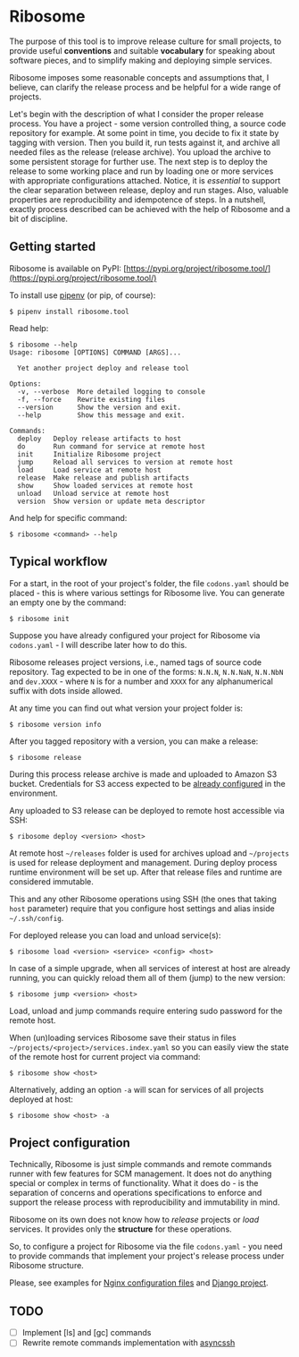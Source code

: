 # Ribosome

The purpose of this tool is to improve release culture for small projects,
to provide useful **conventions** and suitable **vocabulary** for speaking about
software pieces, and to simplify making and deploying simple services.

Ribosome imposes some reasonable concepts and assumptions that, I believe,
can clarify the release process and be helpful for a wide range of projects.

Let's begin with the description of what I consider the proper release process.
You have a project - some version controlled thing, a source code repository
for example. At some point in time, you decide to fix it state by tagging
with version. Then you build it, run tests against it, and archive all needed files
as the release (release archive). You upload the archive to some persistent
storage for further use. The next step is to deploy the release to some working
place and run by loading one or more services with appropriate configurations
attached. Notice, it is *essential* to support the clear separation between release,
deploy and run stages. Also, valuable properties are reproducibility and
idempotence of steps. In a nutshell, exactly process described can be achieved
with the help of Ribosome and a bit of discipline.


## Getting started

Ribosome is available on PyPI:
[https://pypi.org/project/ribosome.tool/](https://pypi.org/project/ribosome.tool/)

To install use [pipenv](http://pipenv.org) (or pip, of course):

    $ pipenv install ribosome.tool

Read help:

    $ ribosome --help
    Usage: ribosome [OPTIONS] COMMAND [ARGS]...

      Yet another project deploy and release tool

    Options:
      -v, --verbose  More detailed logging to console
      -f, --force    Rewrite existing files
      --version      Show the version and exit.
      --help         Show this message and exit.

    Commands:
      deploy   Deploy release artifacts to host
      do       Run command for service at remote host
      init     Initialize Ribosome project
      jump     Reload all services to version at remote host
      load     Load service at remote host
      release  Make release and publish artifacts
      show     Show loaded services at remote host
      unload   Unload service at remote host
      version  Show version or update meta descriptor

And help for specific command:

    $ ribosome <command> --help


## Typical workflow

For a start, in the root of your project's folder, the file `codons.yaml`
should be placed - this is where various settings for Ribosome live.
You can generate an empty one by the command:

    $ ribosome init

Suppose you have already configured your project for Ribosome via `codons.yaml` -
I will describe later how to do this.

Ribosome releases project versions, i.e., named tags of source code repository.
Tag expected to be in one of the forms: `N.N.N`, `N.N.NaN`, `N.N.NbN` and `dev.XXXX` -
where `N` is for a number and `XXXX` for any alphanumerical suffix with dots inside allowed.

At any time you can find out what version your project folder is:

    $ ribosome version info

After you tagged repository with a version, you can make a release:

    $ ribosome release

During this process release archive is made and uploaded to Amazon S3 bucket.
Credentials for S3 access expected to be
[already configured](https://boto3.readthedocs.io/en/latest/guide/quickstart.html#configuration)
in the environment.

Any uploaded to S3 release can be deployed to remote host accessible via SSH:

    $ ribosome deploy <version> <host>

At remote host `~/releases` folder is used for archives upload and
`~/projects` is used for release deployment and management.
During deploy process runtime environment will be set up.
After that release files and runtime are considered immutable.

This and any other Ribosome operations using SSH (the ones that taking `host` parameter)
require that you configure host settings and alias inside `~/.ssh/config`.

For deployed release you can load and unload service(s):

    $ ribosome load <version> <service> <config> <host>

In case of a simple upgrade, when all services of interest at host are already running,
you can quickly reload them all of them (jump) to the new version:

    $ ribosome jump <version> <host>

Load, unload and jump commands require entering sudo password for the remote host.

When (un)loading services Ribosome save their status in files
`~/projects/<project>/services.index.yaml` so you can easily view
the state of the remote host for current project via command:

    $ ribosome show <host>

Alternatively, adding an option `-a` will scan for services of all projects
deployed at host:

    $ ribosome show <host> -a


## Project configuration

Technically, Ribosome is just simple commands and remote commands runner
with few features for SCM management.
It does not do anything special or complex in terms of functionality.
What it does do - is the separation of concerns and operations specifications
to enforce and support the release process with reproducibility and immutability in mind.

Ribosome on its own does not know how to *release* projects or *load* services.
It provides only the **structure** for these operations.

So, to configure a project for Ribosome via the file `codons.yaml` -
you need to provide commands that implement your project's release process
under Ribosome structure.

Please, see examples for
[Nginx configuration files](https://github.com/alexandervpetrov/ribosome-example-nginx)
and
[Django project](https://github.com/alexandervpetrov/ribosome-example-django).


## TODO

- [ ] Implement [ls] and [gc] commands
- [ ] Rewrite remote commands implementation with [asyncssh](https://github.com/ronf/asyncssh)
